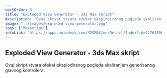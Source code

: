 ```yaml
---
sortOrder: 8
title: "Exploded View Generator - 3ds Max skript"
description: "Ovaj skript stvara efekat eksplodiranog pogleda skaliranjem generisanog glavnog kontrolera."
image: "../images/exploded-view-generator.png"
tags: ["MaxScript"]
infoLink: "https://apps.autodesk.com/3DSMAX/en/Detail/Index?id=4176269679777132711&appLang=en&os=Win32_64"
---
```


## Exploded View Generator - 3ds Max skript

Ovaj skript stvara efekat eksplodiranog pogleda skaliranjem generisanog glavnog kontrolera.
